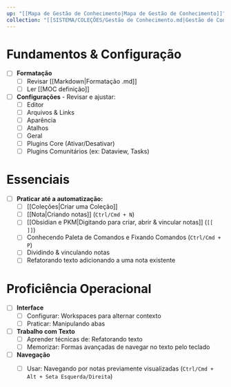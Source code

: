 ```yaml
---
up: "[[Mapa de Gestão de Conhecimento|Mapa de Gestão de Conhecimento]]"
collection: "[[SISTEMA/COLEÇÕES/Gestão de Conhecimento.md|Gestão de Conhecimento]]"
---
```

# Fundamentos & Configuração

- [ ] **Formatação**
	- [ ] Revisar [[Markdown|Formatação .md]]
	- [ ] Ler [[MOC definição]]
- [ ] **Configurações** - Revisar e ajustar:
	- [ ] Editor
	- [ ] Arquivos & Links
	- [ ] Aparência
	- [ ] Atalhos
	- [ ] Geral
	- [ ] Plugins Core (Ativar/Desativar)
	- [ ] Plugins Comunitários (ex: Dataview, Tasks)

# Essenciais

- [ ] **Praticar até a automatização:**
	- [ ] [[Coleções|Criar uma Coleção]]
	- [ ] [[Nota|Criando notas]] (`Ctrl/Cmd + N`)
	- [ ] [[Obsidian e PKM|Digitando para criar, abrir & vincular notas]] (`[[ ]]`)
	- [ ] Conhecendo Paleta de Comandos e Fixando Comandos (`Ctrl/Cmd + P`)
	- [ ] Dividindo & vinculando notas
	- [ ] Refatorando texto adicionando a uma nota existente

# Proficiência Operacional

- [ ] **Interface**
	- [ ] Configurar: Workspaces para alternar contexto
	- [ ] Praticar: Manipulando abas 
- [ ] **Trabalho com Texto**
	- [ ] Aprender técnicas de: Refatorando texto
	- [ ] Memorizar: Formas avançadas de navegar no texto pelo teclado
- [ ] **Navegação**
	- [ ] Usar: Navegando por notas previamente visualizadas (`Ctrl/Cmd + Alt + Seta Esquerda/Direita`)




